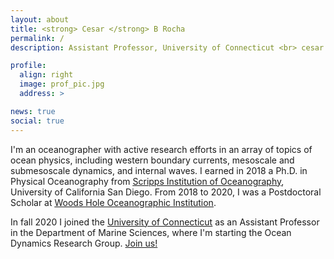 ```yaml
---
layout: about
title: <strong> Cesar </strong> B Rocha
permalink: /
description: Assistant Professor, University of Connecticut <br> cesar.rocha at uconn dot edu

profile:
  align: right
  image: prof_pic.jpg
  address: >

news: true
social: true
---
```


<!-- <h2> <strong> Cesar </strong> B. Rocha </h2> -->
<!-- *Assistant Professor* <br> -->
<!-- *cesar.rocha At uconn.edu* -->

I'm an oceanographer with active research efforts in an array of
topics of ocean physics, including western boundary currents, mesoscale and submesoscale dynamics, and internal waves.
I earned in 2018 a Ph.D. in Physical Oceanography from <ins>[Scripps Institution of Oceanography](https://www.scripps.ucsd.edu)</ins>,
University of California San Diego. From 2018 to 2020, I was a Postdoctoral Scholar
at <ins>[Woods Hole Oceanographic Institution](https://www.whoi.edu)</ins>.

In fall 2020 I joined the <ins>[University of Connecticut](https://www.uconn.edu)</ins> as
an Assistant Professor in the Department of Marine Sciences, where I'm starting
the Ocean Dynamics Research Group. [Join us!](./opportunities)

<!-- Put your address / P.O. box / other info right below your picture. You can also disable any these elements by editing `profile` property of the YAML header of your `_pages/about.md`. Edit `_bibliography/papers.bib` and Jekyll will render your [publications page](/al-folio/publications/) automatically. -->

<!-- Link to your social media connections, too. This theme is set up to use [Font Awesome icons](http://fortawesome.github.io/Font-Awesome/){:target="\_blank"} and [Academicons](https://jpswalsh.github.io/academicons/){:target="\_blank"}, like the ones below. Add your Facebook, Twitter, LinkedIn, Google Scholar, or just disable all of them. -->
